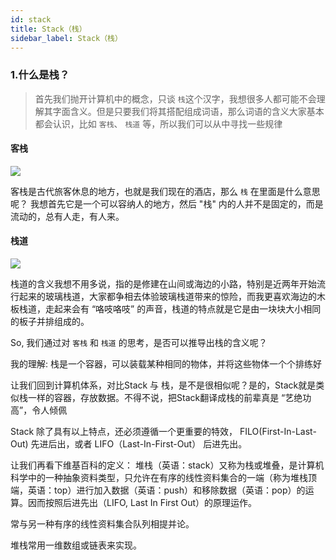 ```yaml
---
id: stack
title: Stack（栈）
sidebar_label: Stack（栈）
---
```


### 1.什么是栈？
> 首先我们抛开计算机中的概念，只谈 `栈`这个汉字，我想很多人都可能不会理解其字面含义。但是只要我们将其搭配组成词语，那么词语的含义大家基本都会认识，比如 `客栈`、 `栈道` 等，所以我们可以从中寻找一些规律

#### 客栈
![](https://ss0.bdstatic.com/70cFvHSh_Q1YnxGkpoWK1HF6hhy/it/u=780987233,2192248195&fm=26&gp=0.jpg)

客栈是古代旅客休息的地方，也就是我们现在的酒店，那么 `栈` 在里面是什么意思呢？ 我想首先它是一个可以容纳人的地方，然后 "栈" 内的人并不是固定的，而是流动的，总有人走，有人来。

#### 栈道
![](https://ss0.bdstatic.com/70cFvHSh_Q1YnxGkpoWK1HF6hhy/it/u=1051513225,2377513949&fm=26&gp=0.jpg)

栈道的含义我想不用多说，指的是修建在山间或海边的小路，特别是近两年开始流行起来的玻璃栈道，大家都争相去体验玻璃栈道带来的惊险，而我更喜欢海边的木板栈道，走起来会有 “咯吱咯吱” 的声音，栈道的特点就是它是由一块块大小相同的板子并排组成的。

So, 我们通过对 `客栈` 和 `栈道` 的思考，是否可以推导出栈的含义呢？

我的理解: 栈是一个容器，可以装载某种相同的物体，并将这些物体一个个排练好

让我们回到计算机体系，对比Stack 与 栈，是不是很相似呢？是的，Stack就是类似栈一样的容器，存放数据。不得不说，把Stack翻译成栈的前辈真是 “艺绝功高”，令人倾佩

Stack 除了具有以上特点，还必须遵循一个更重要的特效， FILO(First-In-Last-Out) 先进后出，或者 LIFO（Last-In-First-Out） 后进先出。

让我们再看下维基百科的定义：
堆栈（英语：stack）又称为栈或堆叠，是计算机科学中的一种抽象资料类型，只允许在有序的线性资料集合的一端（称为堆栈顶端，英语：top）进行加入数据（英语：push）和移除数据（英语：pop）的运算。因而按照后进先出（LIFO, Last In First Out）的原理运作。

常与另一种有序的线性资料集合队列相提并论。

堆栈常用一维数组或链表来实现。